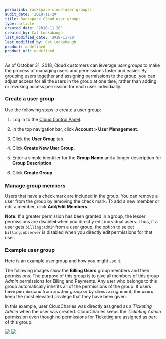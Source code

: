 ```yaml
---
permalink: rackspace-cloud-user-groups/
audit_date: '2018-11-20'
title: Rackspace Cloud user groups
type: article
created_date: '2018-11-20'
created_by: Cat Lookabaugh
last_modified_date: '2018-11-20'
last_modified_by: Cat Lookabaugh
product: undefined
product_url: undefined
---
```


As of October 31, 2018, Cloud customers can leverage *user groups* to make the
process of managing users and permissions faster and easier. By grouping users
together and assigning permissions to the group, you can adjust access for all
the users in the group at one time, rather than adding or revoking access permission
for each user individually.

### Create a user group

Use the following steps to create a user group:

1. Log in to the [Cloud Control Panel](https://login.rackspace.com).

2. In the top navigation bar, click **Account > User Management**.

3. Click the **User Group** tab.

4. Click **Create New User Group**.

5. Enter a simple identifier for the **Group Name** and a longer description
   for **Group Description**.

6. Click **Create Group**.

### Manage group members

Users that have a check mark are included in the group.  You can remove a user
from the group by removing the check mark. To add a new member or edit a
member, click **Add/Edit Members**.

**Note:** If a greater permission has been granted in a group, the
lesser permissions are disabled when you directly edit individual users. Thus,
if a user gets `billing:admin` from a user group, the option to select
`billing:observer` is disabled when you directly edit permissions for
that user.

### Example user group

Here is an example user group and how you might use it.

The following images show the **Billing Users** group members and their
permissions.  The purpose of this group is to give all members of this group
*Admin* permissions for Billing and Payments.  Any user who belongs to this
group automatically inherits all of the permissions of the group.  If users have
permissions from another group or by direct assignment, the users keep the most
elevated privilege that they have been given.

In this example, user CloudCharles was directly assigned as a *Ticketing Admin*
when the user was created.  CloudCharles keeps the *Ticketing Admin* permission
even though no permissions for Ticketing are assigned as part of this group.


<img src="{% asset_path general/rackspace-cloud-user-groups/Picture1.png %}" />

<img src="{% asset_path general/rackspace-cloud-user-groups/Picture2.png %}" />
